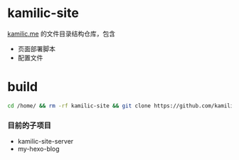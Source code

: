 # kamilic-site

[kamilic.me](http://kamilic.me)  的文件目录结构仓库，包含

- 页面部署脚本
- 配置文件

# build
```bash
cd /home/ && rm -rf kamilic-site && git clone https://github.com/kamilic/kamilic-site && npm run build;
```

### 目前的子项目

- kamilic-site-server
- my-hexo-blog
